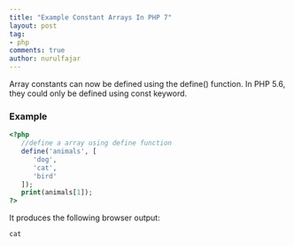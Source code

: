 ```yaml
---
title: "Example Constant Arrays In PHP 7"
layout: post
tag:
- php
comments: true
author: nurulfajar
---
```

Array constants can now be defined using the define() function. In PHP 5.6, they could only be defined using const keyword.

### Example
```php
<?php
   //define a array using define function
   define('animals', [
      'dog',
      'cat',
      'bird'
   ]);
   print(animals[1]);
?>
```

It produces the following browser output:
```
cat
```
